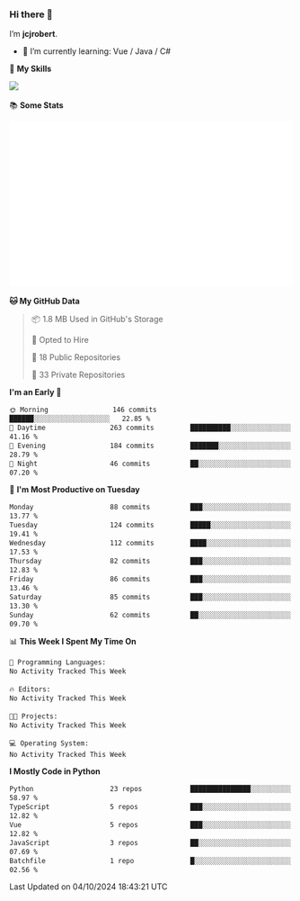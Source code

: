 ### Hi there 👋

I’m **jcjrobert**.

- 🌱 I’m currently learning: Vue / Java / C#

🌟 **My Skills**

![](https://img.shields.io/badge/-Python-3e74a2?style=flat-square&logo=Python&logoColor=fff)

📚 **Some Stats**

![](https://github.com/jcjrobert/github-stats/blob/master/generated/overview.svg)

<!--START_SECTION:waka-->
**🐱 My GitHub Data** 

> 📦 1.8 MB Used in GitHub's Storage 
 > 
> 💼 Opted to Hire
 > 
> 📜 18 Public Repositories 
 > 
> 🔑 33 Private Repositories 
 > 
**I'm an Early 🐤** 

```text
🌞 Morning                146 commits         ██████░░░░░░░░░░░░░░░░░░░   22.85 % 
🌆 Daytime                263 commits         ██████████░░░░░░░░░░░░░░░   41.16 % 
🌃 Evening                184 commits         ███████░░░░░░░░░░░░░░░░░░   28.79 % 
🌙 Night                  46 commits          ██░░░░░░░░░░░░░░░░░░░░░░░   07.20 % 
```
📅 **I'm Most Productive on Tuesday** 

```text
Monday                   88 commits          ███░░░░░░░░░░░░░░░░░░░░░░   13.77 % 
Tuesday                  124 commits         █████░░░░░░░░░░░░░░░░░░░░   19.41 % 
Wednesday                112 commits         ████░░░░░░░░░░░░░░░░░░░░░   17.53 % 
Thursday                 82 commits          ███░░░░░░░░░░░░░░░░░░░░░░   12.83 % 
Friday                   86 commits          ███░░░░░░░░░░░░░░░░░░░░░░   13.46 % 
Saturday                 85 commits          ███░░░░░░░░░░░░░░░░░░░░░░   13.30 % 
Sunday                   62 commits          ██░░░░░░░░░░░░░░░░░░░░░░░   09.70 % 
```


📊 **This Week I Spent My Time On** 

```text
💬 Programming Languages: 
No Activity Tracked This Week

🔥 Editors: 
No Activity Tracked This Week

🐱‍💻 Projects: 
No Activity Tracked This Week

💻 Operating System: 
No Activity Tracked This Week
```

**I Mostly Code in Python** 

```text
Python                   23 repos            ███████████████░░░░░░░░░░   58.97 % 
TypeScript               5 repos             ███░░░░░░░░░░░░░░░░░░░░░░   12.82 % 
Vue                      5 repos             ███░░░░░░░░░░░░░░░░░░░░░░   12.82 % 
JavaScript               3 repos             ██░░░░░░░░░░░░░░░░░░░░░░░   07.69 % 
Batchfile                1 repo              █░░░░░░░░░░░░░░░░░░░░░░░░   02.56 % 
```




 Last Updated on 04/10/2024 18:43:21 UTC
<!--END_SECTION:waka-->
